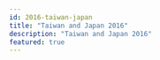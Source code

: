```yaml
---
id: 2016-taiwan-japan
title: "Taiwan and Japan 2016"
description: "Taiwan and Japan 2016"
featured: true
---
```

